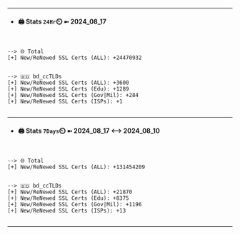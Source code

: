 

---
- #### 🖨️ **Stats** `24Hr`⏲️ ➼ 2024_08_17
```console


--> 🌐 Total
[+] New/ReNewed SSL Certs (ALL): +24470932


--> 🇧🇩 bd_ccTLDs
[+] New/ReNewed SSL Certs (ALL): +3600
[+] New/ReNewed SSL Certs (Edu): +1289
[+] New/ReNewed SSL Certs (Gov|Mil): +284
[+] New/ReNewed SSL Certs (ISPs): +1


```

---
- #### 🖨️ **Stats** `7Days`⏲️ ➼ 2024_08_17 <--> 2024_08_10
```console


--> 🌐 Total
[+] New/ReNewed SSL Certs (ALL): +131454209


--> 🇧🇩 bd_ccTLDs
[+] New/ReNewed SSL Certs (ALL): +21870
[+] New/ReNewed SSL Certs (Edu): +8375
[+] New/ReNewed SSL Certs (Gov|Mil): +1196
[+] New/ReNewed SSL Certs (ISPs): +13


```

---

